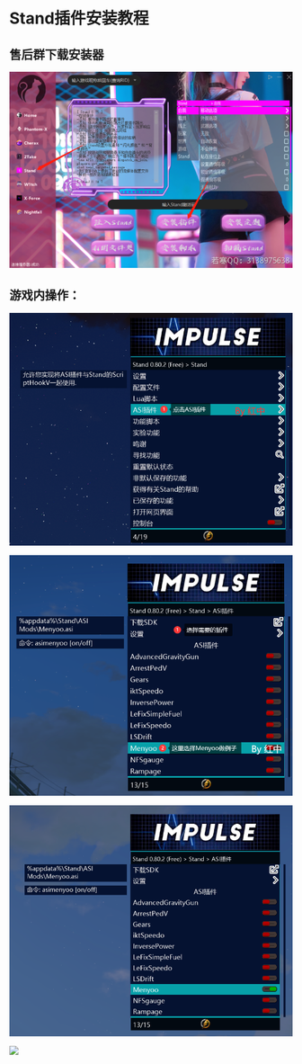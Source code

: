 # Stand插件安装教程

## **售后群下载安装器**

![](<../../.gitbook/assets/image (22).png>)

## **游戏内操作：**

![](<../../.gitbook/assets/image (18).png>)

![](<../../.gitbook/assets/image (52).png>)

![F8呼出Menyoo](<../../.gitbook/assets/image (24).png>)

![](../../.gitbook/assets/733719ce7a23c9db99adb77dfc8afdf0\_spaces%2F7YXEHggLzaiKwZjRSOD4%2Fuploads%2F24dlS8uclHJ4WM2F0T67%2F5\_alt=media\&token=c31b96d3-0f27-4386-87d8-37ba266bc445.png)
